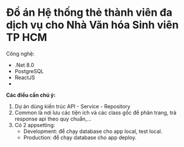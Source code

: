 # Đồ án Hệ thống thẻ thành viên đa dịch vụ cho Nhà Văn hóa Sinh viên TP HCM
Công nghệ:
- .Net 8.0
- PostgreSQL
- ReactJS
- 
**Các điều cần chú ý:**
1. Dự án dùng kiến trúc API - Service - Repository
2. Common là nơi lưu các tiện ích và các class gốc để phân trang, trả response api theo quy chuẩn,...
3. Có 2 appsetting:
   - Development: để chạy database cho app local, test local.
   - Production: để chạy database cho app deploy.
